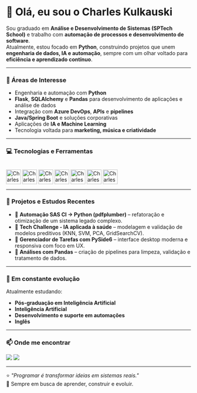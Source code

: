 # 👋 Olá, eu sou o Charles Kulkauski

Sou graduado em **Análise e Desenvolvimento de Sistemas (SPTech School)** e trabalho com **automação de processos e desenvolvimento de software**.  
Atualmente, estou focado em **Python**, construindo projetos que unem **engenharia de dados, IA e automação**, sempre com um olhar voltado para **eficiência e aprendizado contínuo**.

---

### 🧠 Áreas de Interesse

- Engenharia e automação com **Python**
- **Flask**, **SQLAlchemy** e **Pandas** para desenvolvimento de aplicações e análise de dados  
- Integração com **Azure DevOps**, **APIs** e **pipelines**
- **Java/Spring Boot** e soluções corporativas
- Aplicações de **IA e Machine Learning**
- Tecnologia voltada para **marketing, música e criatividade**

---

### 💻 Tecnologias e Ferramentas

<div style="display: inline_block"><br>
  <img align="center" alt="Charles-Python" height="40" width="40" src="https://cdn.jsdelivr.net/gh/devicons/devicon@latest/icons/python/python-original-wordmark.svg">
  <img align="center" alt="Charles-Java" height="40" width="40" src="https://cdn.jsdelivr.net/gh/devicons/devicon@latest/icons/java/java-original-wordmark.svg">
  <img align="center" alt="Charles-Spring" height="40" width="40" src="https://cdn.jsdelivr.net/gh/devicons/devicon@latest/icons/spring/spring-original-wordmark.svg">
  <img align="center" alt="Charles-MySQL" height="40" width="40" src="https://cdn.jsdelivr.net/gh/devicons/devicon/icons/mysql/mysql-original.svg">
  <img align="center" alt="Charles-Git" height="40" width="40" src="https://cdn.jsdelivr.net/gh/devicons/devicon/icons/git/git-original.svg">
  <img align="center" alt="Charles-HTML" height="40" width="40" src="https://cdn.jsdelivr.net/gh/devicons/devicon@latest/icons/html5/html5-original-wordmark.svg">
  <img align="center" alt="Charles-CSS" height="40" width="40" src="https://cdn.jsdelivr.net/gh/devicons/devicon@latest/icons/css3/css3-original-wordmark.svg">
</div>

---

### 🚀 Projetos e Estudos Recentes
- 🔹 **Automação SAS CI → Python (pdfplumber)** – refatoração e otimização de um sistema legado complexo.  
- 🔹 **Tech Challenge - IA aplicada à saúde** – modelagem e validação de modelos preditivos (KNN, SVM, PCA, GridSearchCV).  
- 🔹 **Gerenciador de Tarefas com PySide6** – interface desktop moderna e responsiva com foco em UX.  
- 🔹 **Análises com Pandas** – criação de pipelines para limpeza, validação e tratamento de dados.

---

### 🌱 Em constante evolução
Atualmente estudando:
- **Pós-graduação em Inteligência Artificial**
- **Inteligência Artificial**
- **Desenvolvimento e suporte em automações**
- **Inglês**

---


### 📫 Onde me encontrar
<div>
  <a href = "mailto:charleskulkauski@gmail.com"><img src="https://img.shields.io/badge/-Gmail-%23333?style=for-the-badge&logo=gmail&logoColor=white" target="_blank"></a>
  <a href="https://br.linkedin.com/in/charles-kulkauski" target="_blank"><img src="https://img.shields.io/badge/-LinkedIn-%230077B5?style=for-the-badge&logo=linkedin&logoColor=white" target="_blank"></a>
</div>

---

⭐ _"Programar é transformar ideias em sistemas reais."_  
🧩 Sempre em busca de aprender, construir e evoluir.
